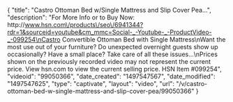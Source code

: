 {
    "title": "Castro Ottoman Bed w\/Single Mattress and Slip Cover  Pea...",
    "description": "For More Info or to Buy Now: http:\/\/www.hsn.com\/products\/seo\/6941344?rdr=1&sourceid=youtube&cm_mmc=Social-_-Youtube-_-ProductVideo-_-099254\nCastro Convertible Ottoman Bed with Single Mattress\nWant the most use out of your furniture? Do unexpected overnight guests show up occasionally? Have a small place? Take care of all these issues...\nPrices shown on the previously recorded video may not represent the current price.  View hsn.com to view the current selling price. HSN Item #099254",
    "videoid": "99050366",
    "date_created": "1497547567",
    "date_modified": "1497547625",
    "type": "captivate",
    "layout": "video",
    "url": "\/v\/castro-ottoman-bed-w-single-mattress-and-slip-cover-pea\/99050366"
}